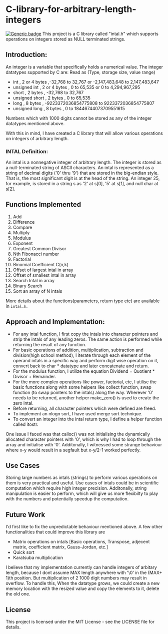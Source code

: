 # C-library-for-arbitrary-length-integers
[![Generic badge](https://img.shields.io/badge/build-passing-green.svg)](https://shields.io/)
This project is a C library called "intal.h" which supports operations on integers stored as NULL terminated strings.

## Introduction:

An integer is a variable that specifically holds a numerical value. 
The integer datatypes supported by C are:
Read as (Type, storage size, value range)
- int ,	2 or 4 bytes ,-32,768 to 32,767 or -2,147,483,648 to 2,147,483,647
- unsigned int , 2 or 4 bytes , 0 to 65,535 or 0 to 4,294,967,295
- short , 2 bytes , -32,768 to 32,767
- unsigned short , 2 bytes , 0 to 65,535
- long , 8 bytes , -9223372036854775808 to 9223372036854775807
- unsigned long , 8 bytes , 0 to 18446744073709551615

Numbers which with 1000 digits cannot be stored as any of the integer datatypes mentioned above.

With this in mind, I have created a C library that will allow various operations on integers of arbitrary length.

### **INTAL Definition:**
An intal is a nonnegative integer of arbitrary length. 
The integer is stored as a null-terminated string of ASCII characters. 
An intal is represented as a string of decimal digits ('0' thru '9') that are stored in the big-endian style. 
That is, the most significant digit is at the head of the string. 
An integer 25, for example, is stored in a string s as '2' at s[0], '5' at s[1], and null char at s[2].

## Functions Implemented

1. Add
2. Difference
3. Compare
4. Multiply
5. Modulus
6. Exponent
7. Greatest Common Divisor
8. Nth Fibonacci number
9. Factorial
10. Binomial Coefficient C(n,k)
11. Offset of largest intal in array
12. Offset of smallest intal in array
13. Search Intal in array
14. Binary Search
15. Sort an array of N intals

More details about the functions(parameters, return type etc) are available in `intal.h`.

## Approach and Implementation:

- For any intal function, I first copy the intals into character pointers and strip the intals of any leading zeros.
The same action is performed while returning the result of any function. 
- For basic operations of addition, multiplication, subtraction and division(high school method),
I iterate through each element of the operand intals in a specific way and perform digit wise operation on it, convert back
to char * datatype and later concatenate and return. 
- For the modulus function, I utilize the equation Dividend = Quotient * Divisor + Remainder.
- For the more complex operations like power, factorial, etc, I utilise the basic functions along with some helpers like collect function, 
swap function (to swap pointers to the intals) along the way. 
Wherever '0' needs to be returned, another helper make_zero() is used to create the zero intal.
- Before returning, all character pointers which were defined are freed. 
- To implement an nlogn sort, I have used merge sort technique. 
- To convert an integer into the intal return type, I define a helper function called itostr.

One issue I faced was that calloc() was not initialising the dynamically allocated
character pointers with '0', which is why I had to loop through the array and initialise with '0'.
Additonally, I witnessed some strange behaviour where x-y would result in a segfault but x-y/2-1 worked perfectly. 

## Use Cases

Storing large numbers as intals (strings) to perform various operations on them is very practical and useful.
Use cases of intals could be in scientific computation which require high integer precision.
Additonally, string manipulation is easier to perform, which will give us more flexibilty to play with the numbers and potentially speedup the computation.


## Future Work

I'd first like to fix the unpredictable behaviour mentioned above.
A few other functionalities that could improve this library are 
- Matrix operations on intals
[Basic operations, Transpose, adjecent matrix, coefficient matrix, Gauss-Jordan, etc.]
- Quick sort
- Karatsuba multiplication

I believe that my implementation currently can handle integers of arbitary length, 
because I dont assume MAX length anywhere with '\0' in the (MAX+ 1)th position.
But multiplication of 2 1000 digit numbers may result in overflow. 
To handle this, When the datatype grows, we could create a new memory location with the resized value and copy the elements to it, delete the old one.

## License

This project is licensed under the MIT License - see the LICENSE file for details.  



